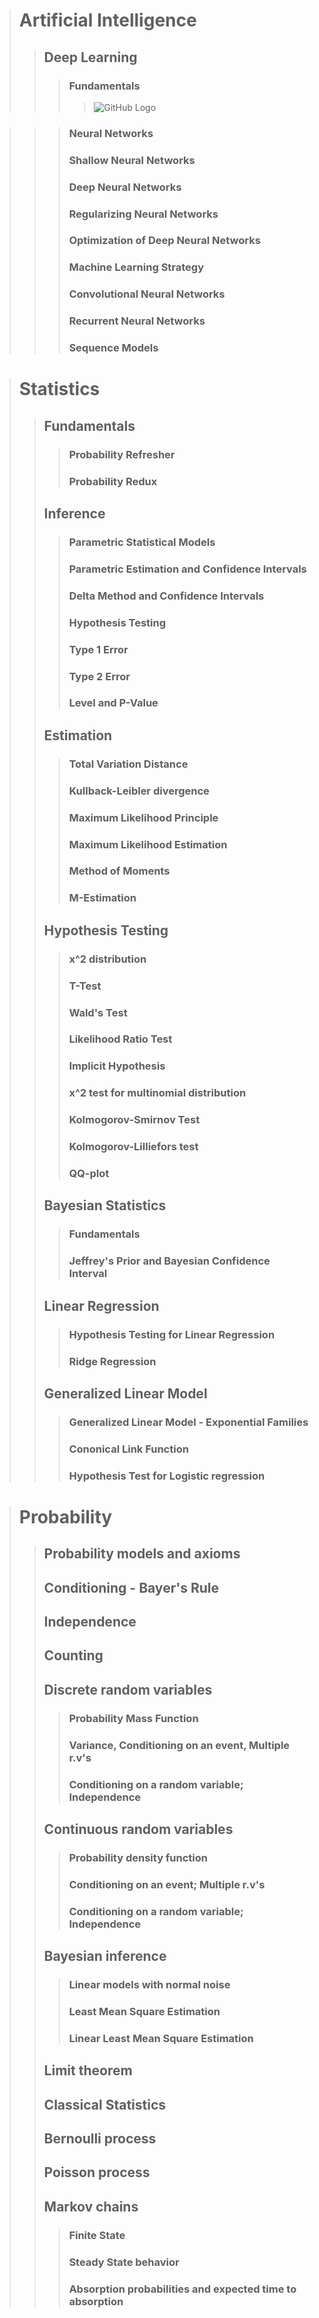 > # Artificial Intelligence
>> ## Deep Learning
>>> ### Fundamentals
>>>> ![GitHub Logo](https://github.com/mlaai/Deep-Learning/blob/master/Deeplearning-LogisticRegression-NeuralNetwork.png)

>>> ### Neural Networks
>>> ### Shallow Neural Networks
>>> ### Deep Neural Networks
>>> ### Regularizing Neural Networks
>>> ### Optimization of Deep Neural Networks
>>> ### Machine Learning Strategy
>>> ### Convolutional Neural Networks
>>> ### Recurrent Neural Networks
>>> ### Sequence Models

> # Statistics
>> ## Fundamentals
>>> ### Probability Refresher
>>> ### Probability Redux
>> ## Inference
>>> ### Parametric Statistical Models
>>> ### Parametric Estimation and Confidence Intervals
>>> ### Delta Method and Confidence Intervals
>>> ### Hypothesis Testing
>>> ### Type 1 Error
>>> ### Type 2 Error
>>> ### Level and P-Value
>> ## Estimation
>>> ### Total Variation Distance
>>> ### Kullback-Leibler divergence
>>> ### Maximum Likelihood Principle
>>> ### Maximum Likelihood Estimation
>>> ### Method of Moments
>>> ### M-Estimation
>> ## Hypothesis Testing
>>> ### x^2 distribution
>>> ### T-Test
>>> ### Wald's Test 
>>> ### Likelihood Ratio Test 
>>> ### Implicit Hypothesis
>>> ### x^2 test for multinomial distribution
>>> ### Kolmogorov-Smirnov Test 
>>> ### Kolmogorov-Lilliefors test 
>>> ### QQ-plot 
>> ## Bayesian Statistics
>>> ### Fundamentals
>>> ### Jeffrey's Prior and Bayesian Confidence Interval
>> ## Linear Regression
>>> ### Hypothesis Testing for Linear Regression
>>> ### Ridge Regression
>> ## Generalized Linear Model
>>> ### Generalized Linear Model - Exponential Families
>>> ### Cononical Link Function
>>> ### Hypothesis Test for Logistic regression

> # Probability
>> ## Probability models and axioms
>> ## Conditioning - Bayer's Rule
>> ## Independence
>> ## Counting
>> ## Discrete random variables
>>> ### Probability Mass Function
>>> ### Variance, Conditioning on an event, Multiple r.v's
>>> ### Conditioning on a random variable; Independence
>> ## Continuous random variables
>>> ### Probability density function
>>> ### Conditioning on an event; Multiple r.v's
>>> ### Conditioning on a random variable; Independence
>> ## Bayesian inference
>>> ### Linear models with normal noise
>>> ### Least Mean Square Estimation
>>> ### Linear Least Mean Square Estimation
>> ## Limit theorem
>> ## Classical Statistics
>> ## Bernoulli process
>> ## Poisson process
>> ## Markov chains
>>> ### Finite State
>>> ### Steady State behavior
>>> ### Absorption probabilities and expected time to absorption
